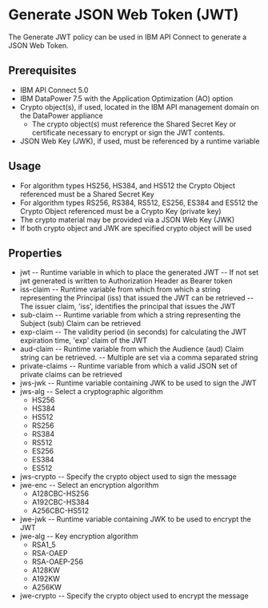 # Generate JSON Web Token (JWT)

The Generate JWT policy can be used in IBM API Connect to generate a JSON Web Token.

## Prerequisites

  - IBM API Connect 5.0
  - IBM DataPower 7.5 with the Application Optimization (AO) option
  - Crypto object(s), if used, located in the IBM API management domain on the DataPower appliance
    - The crypto object(s) must reference the Shared Secret Key or certificate necessary to encrypt or sign the JWT contents.
  - JSON Web Key (JWK), if used,  must be referenced by a runtime variable
  
## Usage

  - For algorithm types HS256, HS384, and HS512 the Crypto Object referenced must be a Shared Secret Key
  - For algorithm types RS256, RS384, RS512, ES256, ES384 and ES512 the Crypto Object referenced must be a Crypto Key (private key)
  - The crypto material may be provided via a JSON Web Key (JWK)
  - If both crypto object and JWK are specified crypto object will be used
    
## Properties
   
  - jwt
   -- Runtime variable in which to place the generated JWT
   -- If not set jwt generated is written to Authorization Header as Bearer token
  - iss-claim
   -- Runtime variable from which from which a string representing the Principal (iss) that issued the JWT can be retrieved
   -- The issuer claim, 'iss', identifies the principal that issues the JWT
  - sub-claim
   -- Runtime variable from which a string representing the Subject (sub) Claim can be retrieved
  - exp-claim
   -- The validity period (in seconds) for calculating the JWT expiration time, 'exp' claim of the JWT
  - aud-claim
   -- Runtime variable from which the Audience (aud) Claim string can be retrieved. 
   -- Multiple are set via a comma separated string
  - private-claims
   -- Runtime variable from which a valid JSON set of private claims can be retrieved
  - jws-jwk
   -- Runtime variable containing JWK to be used to sign the JWT
  - jws-alg
   -- Select a cryptographic algorithm
       - HS256
       - HS384
       - HS512
       - RS256
       - RS384
       - RS512
       - ES256
       - ES384
       - ES512
  - jws-crypto
   -- Specify the crypto object used to sign the message
  - jwe-enc
   -- Select an encryption algorithm
       - A128CBC-HS256
       - A192CBC-HS384
       - A256CBC-HS512
  - jwe-jwk
   -- Runtime variable containing JWK to be used to encrypt the JWT
  - jwe-alg
   -- Key encryption algorithm
       - RSA1_5
       - RSA-OAEP
       - RSA-OAEP-256
       - A128KW
       - A192KW
       - A256KW      
  - jwe-crypto
   -- Specify the crypto object used to encrypt the message
   
